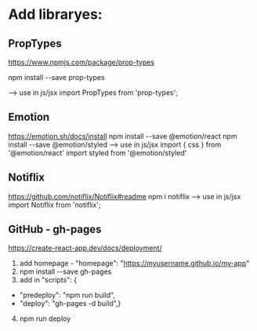 # Add libraryes:

## PropTypes

https://www.npmjs.com/package/prop-types

npm install --save prop-types

--> use in js/jsx
import PropTypes from 'prop-types';

## Emotion

https://emotion.sh/docs/install
npm install --save @emotion/react
npm install --save @emotion/styled
--> use in js/jsx
import { css } from '@emotion/react'
import styled from '@emotion/styled'

## Notiflix

https://github.com/notiflix/Notiflix#readme
npm i notiflix
--> use in js/jsx
import Notiflix from 'notiflix';

## GitHub - gh-pages

https://create-react-app.dev/docs/deployment/

1. add homepage - "homepage": "https://myusername.github.io/my-app"
2. npm install --save gh-pages
3. add in "scripts": {

- "predeploy": "npm run build",
- "deploy": "gh-pages -d build",}

4. npm run deploy</p>
